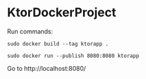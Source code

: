 # KtorDockerProject

Run commands:

```
sudo docker build --tag ktorapp .
```


```
sudo docker run --publish 8080:8080 ktorapp
```

Go to http://localhost:8080/
